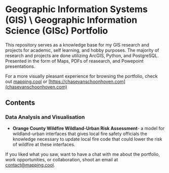 # Geographic Information Systems (GIS) \ Geographic Information Science (GISc) Portfolio

This repository serves as a knowledge base for my GIS research and projects for academic, self learning, and hobby purposes. The majority of research and projects are done utilizing ArcGIS, Python, and PostgreSQL. Presented in the form of Maps, PDFs of reasearch, and Powepoint presentations. 

For a more visually pleasant experience for browsing the portfolio, check out [mapping.cool](https://mapping.cool) or [https://chasevanschoonhoven.com](chasevanschoonhoven.com)

## Contents

### Data Analysis and Visualisation

- __Orange County Wildfire Wildland-Urban Risk Assessment__- a model for wildland-urban interfaces that gives local fire safety officials the knowledge necessary to update local fire code that could lower the risk of wildfire at these interfaces.

If you liked what you saw, want to have a chat with me about the portfolio, work opportunities, or collaboration, shoot an email at contact@mapping.cool.
